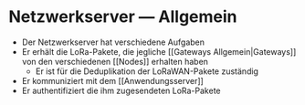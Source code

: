 # Netzwerkserver — Allgemein
- Der Netzwerkserver hat verschiedene Aufgaben
- Er erhält die LoRa-Pakete, die jegliche [[Gateways Allgemein|Gateways]] von den verschiedenen [[Nodes]] erhalten haben
	- Er ist für die Deduplikation der LoRaWAN-Pakete zuständig
- Er kommuniziert mit dem [[Anwendungsserver]]
- Er authentifiziert die ihm zugesendeten LoRa-Pakete
